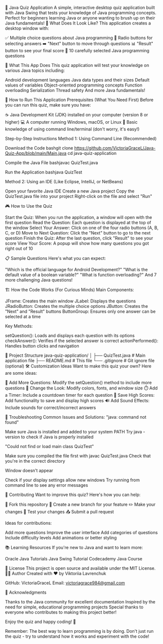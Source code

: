 🧠 Java Quiz Application
A simple, interactive desktop quiz application built with Java Swing that tests your knowledge of Java programming concepts. Perfect for beginners learning Java or anyone wanting to brush up on their Java fundamentals!
📸 What Does It Look Like?
This application creates a desktop window with:

✅ Multiple choice questions about Java programming
🔘 Radio buttons for selecting answers
➡️ "Next" button to move through questions
📊 "Result" button to see your final score
🎯 10 carefully selected Java programming questions

🎯 What This App Does
This quiz application will test your knowledge on various Java topics including:

Android development languages
Java data types and their sizes
Default values of variables
Object-oriented programming concepts
Function overloading
Serialization
Thread safety
And more Java fundamentals!

🚀 How to Run This Application
Prerequisites (What You Need First)
Before you can run this quiz, make sure you have:

☕ Java Development Kit (JDK) installed on your computer (version 8 or higher)
💻 A computer running Windows, macOS, or Linux
📁 Basic knowledge of using command line/terminal (don't worry, it's easy!)

Step-by-Step Instructions
Method 1: Using Command Line (Recommended)

Download the Code
bashgit clone https://github.com/VictoriaGraceL/Java-Quiz-App/blob/main/Main.java
cd java-quiz-application

Compile the Java File
bashjavac QuizTest.java

Run the Application
bashjava QuizTest


Method 2: Using an IDE (Like Eclipse, IntelliJ, or NetBeans)

Open your favorite Java IDE
Create a new Java project
Copy the QuizTest.java file into your project
Right-click on the file and select "Run"

🎮 How to Use the Quiz

Start the Quiz: When you run the application, a window will open with the first question
Read the Question: Each question is displayed at the top of the window
Select Your Answer: Click on one of the four radio buttons (A, B, C, or D)
Move to Next Question: Click the "Next" button to go to the next question
Finish the Quiz: After the last question, click "Result" to see your score
View Your Score: A popup will show how many questions you got right out of 10

📋 Sample Questions
Here's what you can expect:

"Which is the official language for Android Development?"
"What is the default value of a boolean variable?"
"What is function overloading?"
And 7 more challenging Java questions!

🏗️ How the Code Works (For Curious Minds)
Main Components:

JFrame: Creates the main window
JLabel: Displays the questions
JRadioButton: Creates the multiple choice options
JButton: Creates the "Next" and "Result" buttons
ButtonGroup: Ensures only one answer can be selected at a time

Key Methods:

setQuestion(): Loads and displays each question with its options
checkAnswer(): Verifies if the selected answer is correct
actionPerformed(): Handles button clicks and navigation

📁 Project Structure
java-quiz-application/
│
├── QuizTest.java          # Main application file
├── README.md              # This file
└── .gitignore            # Git ignore file (optional)
🛠️ Customization Ideas
Want to make this quiz your own? Here are some ideas:

📝 Add More Questions: Modify the setQuestion() method to include more questions
🎨 Change the Look: Modify colors, fonts, and window size
⏱️ Add a Timer: Include a countdown timer for each question
💾 Save High Scores: Add functionality to save and display high scores
🔊 Add Sound Effects: Include sounds for correct/incorrect answers

🐛 Troubleshooting
Common Issues and Solutions:
"java: command not found"

Make sure Java is installed and added to your system PATH
Try java -version to check if Java is properly installed

"Could not find or load main class QuizTest"

Make sure you compiled the file first with javac QuizTest.java
Check that you're in the correct directory

Window doesn't appear

Check if your display settings allow new windows
Try running from command line to see any error messages

🤝 Contributing
Want to improve this quiz? Here's how you can help:

🍴 Fork this repository
🌟 Create a new branch for your feature
✏️ Make your changes
🧪 Test your changes
📤 Submit a pull request

Ideas for contributions:

Add more questions
Improve the user interface
Add categories of questions
Include difficulty levels
Add animations or better styling

📚 Learning Resources
If you're new to Java and want to learn more:

Oracle Java Tutorials
Java Swing Tutorial
Codecademy Java Course

📄 License
This project is open source and available under the MIT License.
👨‍💻 Author
Created with ❤️ by Viktoriia Lavrenchuk

GitHub: VictoriaGraceL
Email: victoriagrace984@gmail.com

🙏 Acknowledgments

Thanks to the Java community for excellent documentation
Inspired by the need for simple, educational programming projects
Special thanks to everyone who contributes to making this project better!


Enjoy the quiz and happy coding! 🚀

Remember: The best way to learn programming is by doing. Don't just run the quiz - try to understand how it works and experiment with the code!
